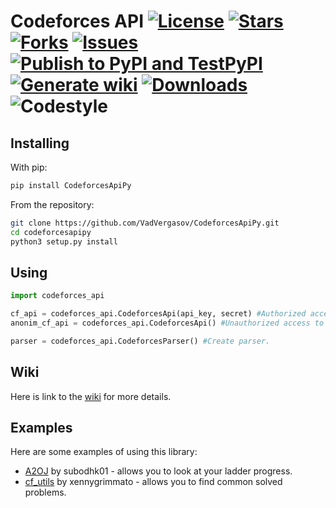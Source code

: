 Codeforces API
[![License](https://img.shields.io/github/license/VadVergasov/CodeforcesApiPy)](https://github.com/VadVergasov/CodeforcesApiPy/blob/master/LICENSE)
[![Stars](https://img.shields.io/github/stars/VadVergasov/CodeforcesApiPy)](https://github.com/VadVergasov/CodeforcesApiPy/stargazers)
[![Forks](https://img.shields.io/github/forks/VadVergasov/CodeforcesApiPy)](https://github.com/VadVergasov/CodeforcesApiPy/network/members)
[![Issues](https://img.shields.io/github/issues/VadVergasov/CodeforcesApiPy)](https://github.com/VadVergasov/CodeforcesApiPy/issues)
[![Publish to PyPI and TestPyPI](https://github.com/VadVergasov/CodeforcesApiPy/workflows/Publish%20to%20PyPI%20and%20TestPyPI/badge.svg?branch=master)](https://pypi.org/project/CodeforcesApiPy/)
[![Generate wiki](https://github.com/VadVergasov/CodeforcesApiPy/workflows/Generate%20wiki/badge.svg?branch=master)](https://github.com/VadVergasov/CodeforcesApiPy/wiki)
[![Downloads](https://static.pepy.tech/personalized-badge/codeforcesapipy?period=total&units=international_system&left_color=black&right_color=blue&left_text=Total%20downloads)](https://pepy.tech/project/codeforcesapipy)
![Codestyle](https://img.shields.io/badge/code%20style-black-000000.svg)
==========

Installing
----------

With pip:

```bash
pip install CodeforcesApiPy
```

From the repository:

```bash
git clone https://github.com/VadVergasov/CodeforcesApiPy.git
cd codeforcesapipy
python3 setup.py install
```

Using
---------

```python
import codeforces_api

cf_api = codeforces_api.CodeforcesApi(api_key, secret) #Authorized access to api.
anonim_cf_api = codeforces_api.CodeforcesApi() #Unauthorized access to api.

parser = codeforces_api.CodeforcesParser() #Create parser.
```

Wiki
--------
Here is link to the [wiki](https://github.com/VadVergasov/CodeforcesApiPy/wiki) for more details.

Examples
---------

Here are some examples of using this library:

* [A2OJ](https://github.com/subodhk01/a2oj) by subodhk01 - allows you to look at your ladder progress.
* [cf_utils](https://github.com/xennygrimmato/cf_utils) by xennygrimmato - allows you to find common solved problems.
